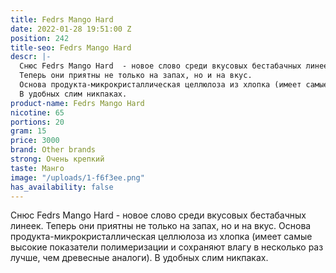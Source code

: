```yaml
---
title: Fedrs Mango Hard
date: 2022-01-28 19:51:00 Z
position: 242
title-seo: Fedrs Mango Hard
descr: |-
  Снюс Fedrs Mango Hard  - новое слово среди вкусовых бестабачных линеек.
  Теперь они приятны не только на запах, но и на вкус.
  Основа продукта-микрокристаллическая целлюлоза из хлопка (имеет самые высокие показатели полимеризации и сохраняют влагу в несколько раз лучше, чем древесные аналоги).
  В удобных слим никпаках.
product-name: Fedrs Mango Hard
nicotine: 65
portions: 20
gram: 15
price: 3000
brand: Other brands
strong: Очень крепкий
taste: Манго
image: "/uploads/1-f6f3ee.png"
has_availability: false
---
```


Снюс Fedrs Mango Hard  - новое слово среди вкусовых бестабачных линеек.
Теперь они приятны не только на запах, но и на вкус.
Основа продукта-микрокристаллическая целлюлоза из хлопка (имеет самые высокие показатели полимеризации и сохраняют влагу в несколько раз лучше, чем древесные аналоги).
В удобных слим никпаках.